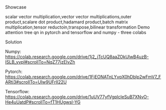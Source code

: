 Showcase 

scalar vector multiplication,vector vector multiplications,outer product,scalare dot product,hadamard product,batch matrix multiplication,tensor reductoin,transpose,bilinear transformation
Demo
attention
tree qn
in pytorch and tensorflow and numpy - three colabs

Solution

Numpy: https://colab.research.google.com/drive/1j2_jTcUQ8aaZOkUlwB4uzB-ISLB_yvpI#scrollTo=NqZ77jzEIvZh

Pytorch: https://colab.research.google.com/drive/1FjEONATnLYvqX0hDblp2wFmV7_FARti3#scrollTo=UIw9UFrII22U

Tensorflow: https://colab.research.google.com/drive/1uUV77yfVgplcIeSuB7XNvO-He4uUatdP#scrollTo=fT1HUgwsI-YG